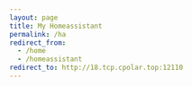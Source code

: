 ```yaml
---
layout: page
title: My Homeassistant
permalink: /ha
redirect_from:
  - /home
  - /homeassistant
redirect_to: http://18.tcp.cpolar.top:12110
---
```

